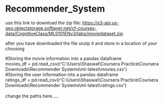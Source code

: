 # Recommender_System
use this link to download the zip file:
https://s3-api.us-geo.objectstorage.softlayer.net/cf-courses-data/CognitiveClass/ML0101ENv3/labs/moviedataset.zip

after you have downloaded the file unzip it and store in a location of your choosing

#Storing the movie information into a pandas dataframe<br>
movies_df = pd.read_csv(r'C:\Users\Shaswat\Coursera Practice\Coursera Downloads\Recommender Systems\ml-latest\movies.csv')<br>
#Storing the user information into a pandas dataframe<br>
ratings_df = pd.read_csv(r'C:\Users\Shaswat\Coursera Practice\Coursera Downloads\Recommender Systems\ml-latest\ratings.csv')<br><br>
change the paths here.....
 
